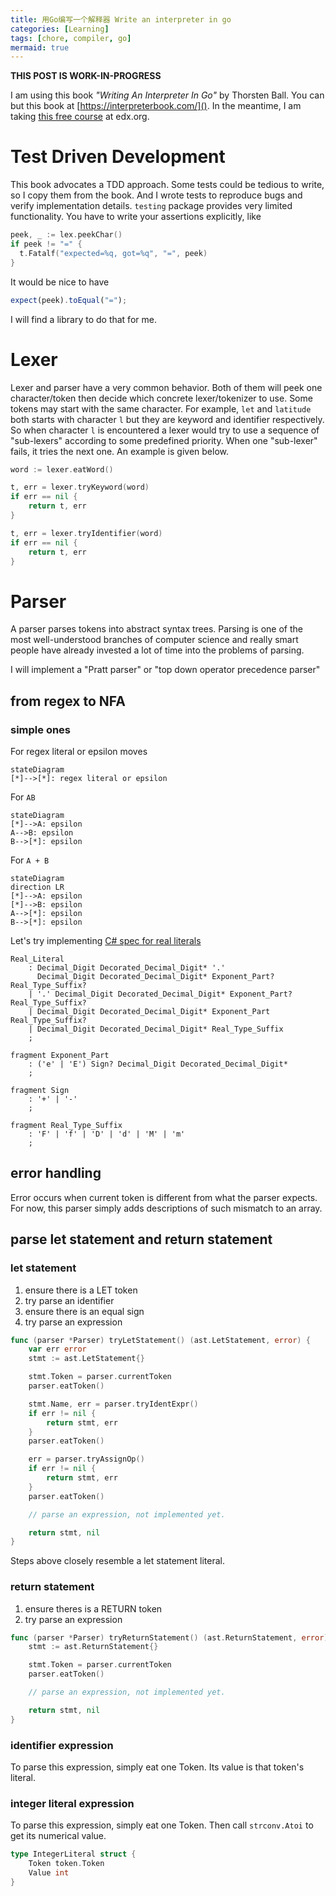 ```yaml
---
title: 用Go编写一个解释器 Write an interpreter in go
categories: [Learning]
tags: [chore, compiler, go]
mermaid: true
---
```


**THIS POST IS WORK-IN-PROGRESS**

I am using this book _"Writing An Interpreter In Go"_ by Thorsten Ball.
You can but this book at [https://interpreterbook.com/]().
In the meantime, I am taking [this free course](https://learning.edx.org/course/course-v1:StanfordOnline+SOE.YCSCS1+3T2020/home)
at edx.org.

# Test Driven Development

This book advocates a TDD approach. Some tests could be tedious to write, so I copy them from the book.
And I wrote tests to reproduce bugs and verify implementation details.
`testing` package provides very limited functionality. You have to write your assertions explicitly, like

```go
peek, _ := lex.peekChar()
if peek != "=" {
  t.Fatalf("expected=%q, got=%q", "=", peek)
}
```

It would be nice to have

```js
expect(peek).toEqual("=");
```

I will find a library to do that for me.

# Lexer

Lexer and parser have a very common behavior. Both of them will peek one character/token then decide which concrete lexer/tokenizer to use. Some tokens may start with the same character. For example, `let` and `latitude` both starts with character `l` but they are keyword and identifier respectively. So when character `l` is encountered a lexer would try to use a sequence of "sub-lexers" according to some predefined priority. When one "sub-lexer" fails, it tries the next one. An example is given below.

```go
word := lexer.eatWord()

t, err = lexer.tryKeyword(word)
if err == nil {
    return t, err
}

t, err = lexer.tryIdentifier(word)
if err == nil {
    return t, err
}
```

# Parser

A parser parses tokens into abstract syntax trees. Parsing is one of the most well-understood branches of computer science and really smart people have already invested a lot of time into the problems of parsing.

I will implement a "Pratt parser" or "top down operator precedence parser"

## from regex to NFA

### simple ones

For regex literal or epsilon moves

```mermaid
stateDiagram
[*]-->[*]: regex literal or epsilon
```

For `AB`

```mermaid
stateDiagram
[*]-->A: epsilon
A-->B: epsilon
B-->[*]: epsilon
```

For `A + B`

```mermaid
stateDiagram
direction LR
[*]-->A: epsilon
[*]-->B: epsilon
A-->[*]: epsilon
B-->[*]: epsilon
```

Let's try implementing
[C# spec for real literals](https://learn.microsoft.com/en-us/dotnet/csharp/language-reference/language-specification/lexical-structure#6454-real-literals)

```
Real_Literal
    : Decimal_Digit Decorated_Decimal_Digit* '.'
      Decimal_Digit Decorated_Decimal_Digit* Exponent_Part? Real_Type_Suffix?
    | '.' Decimal_Digit Decorated_Decimal_Digit* Exponent_Part? Real_Type_Suffix?
    | Decimal_Digit Decorated_Decimal_Digit* Exponent_Part Real_Type_Suffix?
    | Decimal_Digit Decorated_Decimal_Digit* Real_Type_Suffix
    ;

fragment Exponent_Part
    : ('e' | 'E') Sign? Decimal_Digit Decorated_Decimal_Digit*
    ;

fragment Sign
    : '+' | '-'
    ;

fragment Real_Type_Suffix
    : 'F' | 'f' | 'D' | 'd' | 'M' | 'm'
    ;
```

## error handling

Error occurs when current token is different from what the parser expects. For now, this parser
simply adds descriptions of such mismatch to an array.

## parse let statement and return statement

### let statement

1. ensure there is a LET token
2. try parse an identifier
3. ensure there is an equal sign
4. try parse an expression

```go
func (parser *Parser) tryLetStatement() (ast.LetStatement, error) {
	var err error
	stmt := ast.LetStatement{}

	stmt.Token = parser.currentToken
	parser.eatToken()

	stmt.Name, err = parser.tryIdentExpr()
	if err != nil {
		return stmt, err
	}
	parser.eatToken()

	err = parser.tryAssignOp()
	if err != nil {
		return stmt, err
	}
	parser.eatToken()

	// parse an expression, not implemented yet.

	return stmt, nil
}
```

Steps above closely resemble a let statement literal.

### return statement

1. ensure theres is a RETURN token
2. try parse an expression

```go
func (parser *Parser) tryReturnStatement() (ast.ReturnStatement, error) {
	stmt := ast.ReturnStatement{}

	stmt.Token = parser.currentToken
	parser.eatToken()

	// parse an expression, not implemented yet.

	return stmt, nil
}
```

### identifier expression

To parse this expression, simply eat one Token.
Its value is that token's literal.

### integer literal expression

To parse this expression, simply eat one Token.
Then call `strconv.Atoi` to get its numerical value.

```go
type IntegerLiteral struct {
	Token token.Token
	Value int
}
```
